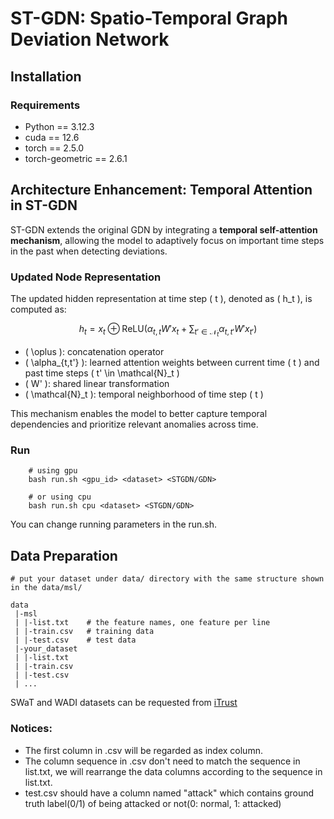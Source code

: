 # ST-GDN: Spatio-Temporal Graph Deviation Network

## Installation
### Requirements
* Python == 3.12.3
* cuda == 12.6
* torch == 2.5.0
* torch-geometric == 2.6.1

## Architecture Enhancement: Temporal Attention in ST-GDN

ST-GDN extends the original GDN by integrating a **temporal self-attention mechanism**, allowing the model to adaptively focus on important time steps in the past when detecting deviations.

### Updated Node Representation

The updated hidden representation at time step \( t \), denoted as \( h_t \), is computed as:

$$
h_t = x_t \oplus \text{ReLU} \left( \alpha_{t,t} W' x_t + \sum_{t' \in \mathcal{N}_t} \alpha_{t,t'} W' x_{t'} \right)
$$

- \( \oplus \): concatenation operator  
- \( \alpha_{t,t'} \): learned attention weights between current time \( t \) and past time steps \( t' \in \mathcal{N}_t \)  
- \( W' \): shared linear transformation  
- \( \mathcal{N}_t \): temporal neighborhood of time step \( t \)

This mechanism enables the model to better capture temporal dependencies and prioritize relevant anomalies across time.


### Run
```
    # using gpu
    bash run.sh <gpu_id> <dataset> <STGDN/GDN>

    # or using cpu
    bash run.sh cpu <dataset> <STGDN/GDN>
```
You can change running parameters in the run.sh.


## Data Preparation
```
# put your dataset under data/ directory with the same structure shown in the data/msl/

data
 |-msl
 | |-list.txt    # the feature names, one feature per line
 | |-train.csv   # training data
 | |-test.csv    # test data
 |-your_dataset
 | |-list.txt
 | |-train.csv
 | |-test.csv
 | ...

```
SWaT and WADI datasets can be requested from [iTrust](https://itrust.sutd.edu.sg/)

<!--
## Performance Comparison on SWaT and WADI
| Model      | Metric    | SWaT Mean | SWaT Std | WADI Mean | WADI Std |
|------------|-----------|-----------|----------|-----------|----------|
| **GDN**    | F1        | 0.5803    | 0.1165   |           |          |
|            | Precision | 0.5205    | 0.2220   |           |          |
|            | Recall    | 0.7159    | 0.0261   |           |          |
|            | Accuracy  | 0.8656    | 0.0481   |           |          |
|            | ROC       | 0.8807    | 0.0092   |           |          |
| **ST-GDN** | F1        | **0.7593**|**0.0709**| 0.2339    | 0.0657   |
|            | Precision | **0.9200**|**0.1490**| 0.9289    | 0.0442   |
|            | Recall    |   0.6573  |**0.0184**| 0.1359    | 0.0436   |
|            | Accuracy  | **0.9471**|**0.0286**| 0.9494    | 0.0021   |
|            | ROC       | **0.8931**|  0.0123  | 0.6760    | 0.0555   |
-->

### Notices:
* The first column in .csv will be regarded as index column. 
* The column sequence in .csv don't need to match the sequence in list.txt, we will rearrange the data columns according to the sequence in list.txt.
* test.csv should have a column named "attack" which contains ground truth label(0/1) of being attacked or not(0: normal, 1: attacked)
